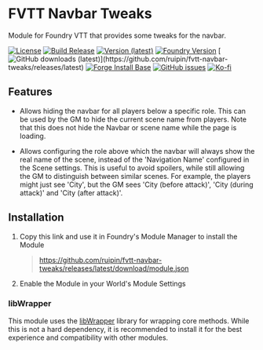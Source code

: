 # FVTT Navbar Tweaks
Module for Foundry VTT that provides some tweaks for the navbar.

[![License](https://img.shields.io/github/license/ruipin/fvtt-navbar-tweaks)](LICENSE)
[![Build Release](https://github.com/ruipin/fvtt-navbar-tweaks/workflows/Build%20Release/badge.svg)](https://github.com/ruipin/fvtt-navbar-tweaks/releases/latest)
[![Version (latest)](https://img.shields.io/github/v/release/ruipin/fvtt-navbar-tweaks)](https://github.com/ruipin/fvtt-navbar-tweaks/releases/latest)
[![Foundry Version](https://img.shields.io/badge/dynamic/json.svg?url=https://github.com/ruipin/fvtt-navbar-tweaks/releases/latest/download/module.json&label=Foundry%20Version&query=$.compatibleCoreVersion&colorB=blueviolet)](https://github.com/ruipin/fvtt-navbar-tweaks/releases/latest)
[![GitHub downloads (latest)](https://img.shields.io/badge/dynamic/json?label=Downloads@latest&query=assets[?(@.name.includes('zip'))].download_count&url=https://api.github.com/repos/ruipin/fvtt-navbar-tweaks/releases/latest&color=green)](https://github.com/ruipin/fvtt-navbar-tweaks/releases/latest)
[![Forge Install Base](https://img.shields.io/badge/dynamic/json?label=Forge%20Install%20Base&query=package.installs&suffix=%&url=https://forge-vtt.com/api/bazaar/package/navbar-tweaks&colorB=brightgreen)](https://forge-vtt.com/)
[![GitHub issues](https://img.shields.io/github/issues-raw/ruipin/fvtt-navbar-tweaks)](https://github.com/ruipin/fvtt-navbar-tweaks/issues)
[![Ko-fi](https://img.shields.io/badge/-buy%20me%20a%20coffee-%23FF5E5B?logo=Ko-fi&logoColor=white)](https://ko-fi.com/ruipin)


## Features

* Allows hiding the navbar for all players below a specific role. This can be used by the GM to hide the current scene name from players. Note that this does not hide the Navbar or scene name while the page is loading.

* Allows configuring the role above which the navbar will always show the real name of the scene, instead of the 'Navigation Name' configured in the Scene settings. This is useful to avoid spoilers, while still allowing the GM to distinguish between similar scenes. For example, the players might just see 'City', but the GM sees 'City (before attack)', 'City (during attack)' and 'City (after attack)'.


## Installation
1. Copy this link and use it in Foundry's Module Manager to install the Module

    > https://github.com/ruipin/fvtt-navbar-tweaks/releases/latest/download/module.json

2. Enable the Module in your World's Module Settings


### libWrapper

This module uses the [libWrapper](https://github.com/ruipin/fvtt-lib-wrapper) library for wrapping core methods. While this is not a hard dependency, it is recommended to install it for the best experience and compatibility with other modules.